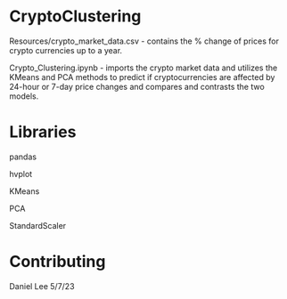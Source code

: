 # CryptoClustering

Resources/crypto_market_data.csv - contains the % change of prices for crypto currencies up to a year.

Crypto_Clustering.ipynb - imports the crypto market data and utilizes the KMeans and PCA methods to predict if cryptocurrencies are affected by 24-hour or 7-day price changes and compares and contrasts the two models.

# Libraries
pandas

hvplot

KMeans

PCA

StandardScaler


# Contributing
Daniel Lee 5/7/23
